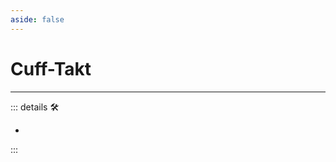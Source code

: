 ```yaml
---
aside: false
---
```

# Cuff-Takt

---

<!-- =================================================== -->
<!-- =================================================== -->
<!-- =================================================== -->
<!-- =================================================== -->
<!-- =================================================== -->
::: details 🛠

-

:::
